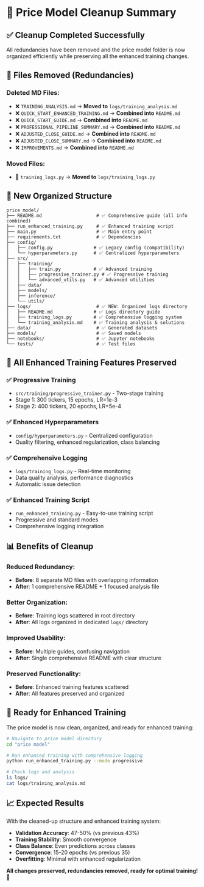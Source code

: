 # 🧹 Price Model Cleanup Summary

## ✅ **Cleanup Completed Successfully**

All redundancies have been removed and the price model folder is now organized efficiently while preserving all the enhanced training changes.

## 📁 **Files Removed (Redundancies)**

### **Deleted MD Files:**
- ❌ `TRAINING_ANALYSIS.md` → **Moved to** `logs/training_analysis.md`
- ❌ `QUICK_START_ENHANCED_TRAINING.md` → **Combined into** `README.md`
- ❌ `QUICK_START_GUIDE.md` → **Combined into** `README.md`
- ❌ `PROFESSIONAL_PIPELINE_SUMMARY.md` → **Combined into** `README.md`
- ❌ `ADJUSTED_CLOSE_GUIDE.md` → **Combined into** `README.md`
- ❌ `ADJUSTED_CLOSE_SUMMARY.md` → **Combined into** `README.md`
- ❌ `IMPROVEMENTS.md` → **Combined into** `README.md`

### **Moved Files:**
- 📁 `training_logs.py` → **Moved to** `logs/training_logs.py`

## 📁 **New Organized Structure**

```
price model/
├── README.md                    # ✅ Comprehensive guide (all info combined)
├── run_enhanced_training.py     # ✅ Enhanced training script
├── main.py                      # ✅ Main entry point
├── requirements.txt             # ✅ Dependencies
├── config/
│   ├── config.py               # ✅ Legacy config (compatibility)
│   └── hyperparameters.py      # ✅ Centralized hyperparameters
├── src/
│   ├── training/
│   │   ├── train.py            # ✅ Advanced training
│   │   ├── progressive_trainer.py # ✅ Progressive training
│   │   └── advanced_utils.py   # ✅ Advanced utilities
│   ├── data/
│   ├── models/
│   ├── inference/
│   └── utils/
├── logs/                        # ✅ NEW: Organized logs directory
│   ├── README.md               # ✅ Logs directory guide
│   ├── training_logs.py        # ✅ Comprehensive logging system
│   └── training_analysis.md    # ✅ Training analysis & solutions
├── data/                        # ✅ Generated datasets
├── models/                      # ✅ Saved models
├── notebooks/                   # ✅ Jupyter notebooks
└── tests/                       # ✅ Test files
```

## 🎯 **All Enhanced Training Features Preserved**

### ✅ **Progressive Training**
- `src/training/progressive_trainer.py` - Two-stage training
- Stage 1: 300 tickers, 15 epochs, LR=1e-3
- Stage 2: 400 tickers, 20 epochs, LR=5e-4

### ✅ **Enhanced Hyperparameters**
- `config/hyperparameters.py` - Centralized configuration
- Quality filtering, enhanced regularization, class balancing

### ✅ **Comprehensive Logging**
- `logs/training_logs.py` - Real-time monitoring
- Data quality analysis, performance diagnostics
- Automatic issue detection

### ✅ **Enhanced Training Script**
- `run_enhanced_training.py` - Easy-to-use training script
- Progressive and standard modes
- Comprehensive logging integration

## 📊 **Benefits of Cleanup**

### **Reduced Redundancy:**
- **Before**: 8 separate MD files with overlapping information
- **After**: 1 comprehensive README + 1 focused analysis file

### **Better Organization:**
- **Before**: Training logs scattered in root directory
- **After**: All logs organized in dedicated `logs/` directory

### **Improved Usability:**
- **Before**: Multiple guides, confusing navigation
- **After**: Single comprehensive README with clear structure

### **Preserved Functionality:**
- **Before**: Enhanced training features scattered
- **After**: All features preserved and organized

## 🚀 **Ready for Enhanced Training**

The price model is now clean, organized, and ready for enhanced training:

```bash
# Navigate to price model directory
cd "price model"

# Run enhanced training with comprehensive logging
python run_enhanced_training.py --mode progressive

# Check logs and analysis
ls logs/
cat logs/training_analysis.md
```

## 📈 **Expected Results**

With the cleaned-up structure and enhanced training system:

- **Validation Accuracy**: 47-50% (vs previous 43%)
- **Training Stability**: Smooth convergence
- **Class Balance**: Even predictions across classes
- **Convergence**: 15-20 epochs (vs previous 35)
- **Overfitting**: Minimal with enhanced regularization

**All changes preserved, redundancies removed, ready for optimal training!** 🎯 